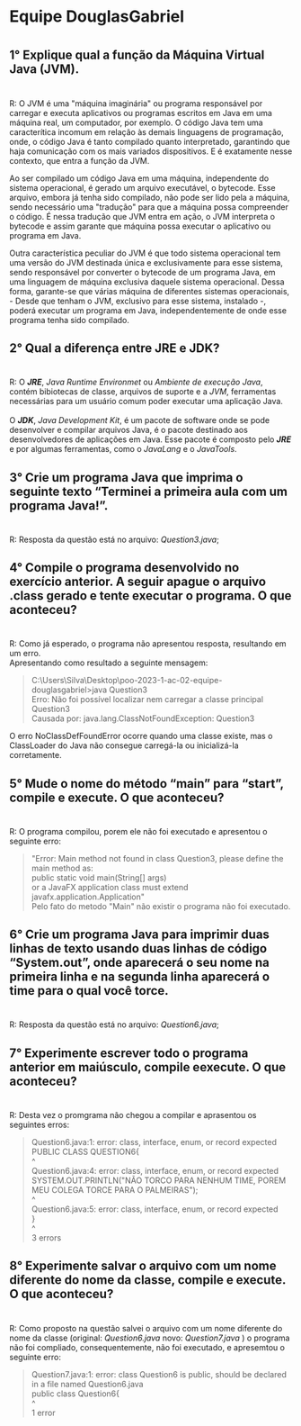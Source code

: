 # Equipe DouglasGabriel <h1>
#
## **1°** Explique qual a função da Máquina Virtual Java (JVM).
#
<p>R: O JVM é uma "máquina imaginária" ou programa responsável por carregar e executa aplicativos ou programas escritos em Java em uma máquina real, um computador, por exemplo. O código Java tem uma caracterítica incomum em relação às demais linguagens de programação, onde, o código Java é tanto compilado quanto interpretado, garantindo que haja comunicação com os mais variados dispositivos. E é exatamente nesse contexto, que entra a função da JVM.<br>
<p>Ao ser compilado um código Java em uma máquina, independente do sistema operacional, é gerado um arquivo executável, o bytecode. Esse arquivo, embora já tenha sido compilado, não pode ser lido pela a máquina, sendo necessário uma "tradução" para que a máquina possa compreender o código. É nessa tradução que JVM entra em ação, o JVM interpreta o bytecode e assim garante que máquina possa executar o aplicativo ou programa em Java.<br>
<p>Outra característica peculiar do JVM é que todo sistema operacional tem uma versão do JVM destinada única e exclusivamente para esse sistema, sendo responsável por converter o bytecode de um programa Java, em uma linguagem de máquina exclusiva daquele sistema operacional. Dessa forma, garante-se que várias máquina de diferentes sistemas operacionais, - Desde que tenham o JVM, exclusivo para esse sistema, instalado -, poderá executar um programa em Java, independentemente de onde esse programa tenha sido compilado.   

## **2°** Qual a diferença entre JRE e JDK?
#
R: O ***JRE***, _Java Runtime Environmet_ ou _Ambiente de execução Java_, contém bibiotecas de classe, arquivos de suporte e a _JVM_, ferramentas necessárias para um usuário comum poder executar uma aplicação Java.<br><br> 
O ***JDK***, _Java Development Kit_, é um pacote de software onde se pode desenvolver e compilar arquivos Java, é o pacote destinado aos desenvolvedores de aplicações em Java. Esse pacote é composto pelo ***JRE*** e por algumas ferramentas, como o _JavaLang_ e o _JavaTools_.<br>

## **3°** Crie um programa Java que imprima o seguinte texto “Terminei a primeira aula com um programa Java!”.
#
R: Resposta da questão está no arquivo: _Question3.java_;<br>

## **4°** Compile o programa desenvolvido no exercício anterior. A seguir apague o arquivo .class gerado e tente executar o programa. O que aconteceu?
#
R: Como já esperado, o programa não apresentou resposta, resultando em um erro.<br>
Apresentando como resultado a seguinte mensagem:<br>
>C:\Users\Silva\Desktop\poo-2023-1-ac-02-equipe-douglasgabriel>java Question3<br>
Erro: Não foi possível localizar nem carregar a classe principal Question3<br>
Causada por: java.lang.ClassNotFoundException: Question3<br>

O erro NoClassDefFoundError ocorre quando uma classe existe, mas o ClassLoader do Java não consegue carregá-la ou inicializá-la corretamente.

## **5°** Mude o nome do método “main” para “start”, compile e execute. O que aconteceu?
#
R: O programa compilou, porem ele não foi executado e apresentou o seguinte erro:<br>
>"Error: Main method not found in class Question3, please define the main method as:<br>
>   public static void main(String[] args)<br>
>or a JavaFX application class must extend javafx.application.Application"<br>
Pelo fato do metodo "Main" não existir o programa não foi executado.<br>

## **6°** Crie um programa Java para imprimir duas linhas de texto usando duas linhas de código “System.out”, onde aparecerá o seu nome na primeira linha e na segunda linha aparecerá o time para o qual você torce.
#
R: Resposta da questão está no arquivo: _Question6.java_;<br>

## **7°** Experimente escrever todo o programa anterior em maiúsculo, compile eexecute. O que aconteceu?
#
R: Desta vez o promgrama não chegou a compilar e aprasentou os seguintes erros:<br>
>Question6.java:1: error: class, interface, enum, or record expected<br>
>PUBLIC CLASS QUESTION6{<br>
>^<br>
>Question6.java:4: error: class, interface, enum, or record expected<br>
>                SYSTEM.OUT.PRINTLN("NÃO TORCO PARA NENHUM TIME, POREM MEU COLEGA TORCE PARA O PALMEIRAS");<br>
>                ^<br>
>Question6.java:5: error: class, interface, enum, or record expected<br>
>        }<br>
>        ^<br>
>3 errors<br>
## **8°** Experimente salvar o arquivo com um nome diferente do nome da classe, compile e execute. O que aconteceu?
#
R: Como proposto na questão salvei o arquivo com um nome diferente do nome da classe (original: _Question6.java_ novo: _Question7.java_ ) o programa não foi compliado, consequentemente, não foi executado, e apresemtou o seguinte erro:<br>
>Question7.java:1: error: class Question6 is public, should be declared in a file named Question6.java<br>
>public class Question6{<br>
>       ^<br>
>1 error<br>